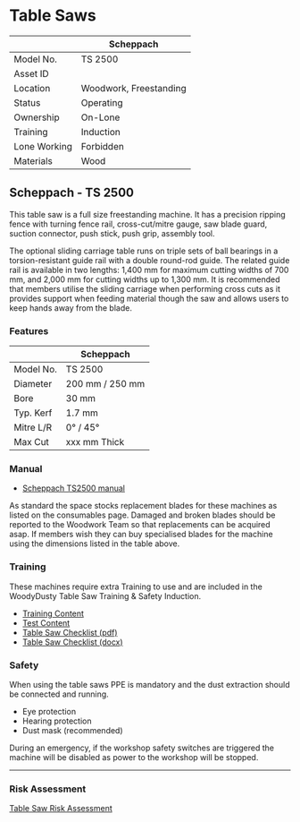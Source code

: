 Table Saws
==========

|              | Scheppach              |
|--------------|------------------------|
| Model No.    | TS 2500                |
| Asset ID     |                        |
| Location     | Woodwork, Freestanding |
| Status       | Operating              |
| Ownership    | On-Lone                |
| Training     | Induction              |
| Lone Working | Forbidden              |
| Materials    | Wood                   |

Scheppach - TS 2500
-------------------

This table saw is a full size freestanding machine. It has a precision ripping fence with turning fence rail, cross-cut/mitre gauge, saw blade guard, suction connector, push stick, push grip, assembly tool.

The optional sliding carriage table runs on triple sets of ball bearings in a torsion-resistant guide rail with a double round-rod guide. The related guide rail is available in two lengths: 1,400 mm for maximum cutting widths of 700 mm, and 2,000 mm for cutting widths up to 1,300 mm. It is recommended that members utilise the sliding carriage when performing cross cuts as it provides support when feeding material though the saw and allows users to keep hands away from the blade.

### Features

|           | Scheppach        |
|-----------|------------------|
| Model No. | TS 2500          |
| Diameter  | 200 mm / 250 mm  |
| Bore      | 30 mm            |
| Typ. Kerf | 1.7 mm           |
| Mitre L/R | 0&deg; / 45&deg; |
| Max Cut   | xxx mm Thick     |

### Manual

-	[Scheppach TS2500 manual](../../../instruction_manuals/ts_2500_ci.pdf)

As standard the space stocks replacement blades for these machines as listed on the consumables page. Damaged and broken blades should be reported to the Woodwork Team so that replacements can be acquired asap. If members wish they can buy specialised blades for the machine using the dimensions listed in the table above.

### Training

These machines require extra Training to use and are included in the WoodyDusty Table Saw Training & Safety Induction.

-	[Training Content](../Training/TableSaw.md)
-	[Test Content](../Inductions/TableSaw.md)
-	[Table Saw Checklist (pdf)](../Inductions/TableSaw.pdf)
-	[Table Saw Checklist (docx)](../Inductions/TableSaw.docx)

### Safety

When using the table saws PPE is mandatory and the dust extraction should be connected and running.

-	Eye protection
-	Hearing protection
-	Dust mask (recommended)

During an emergency, if the workshop safety switches are triggered the machine will be disabled as power to the workshop will be stopped.

---

### Risk Assessment

[Table Saw Risk Assessment](https://docs.google.com/document/d/1OxhR1RPczqcEOZW4rS-IJPWVkE0ogod0I6uDbGZRT20/edit?usp=sharing)
